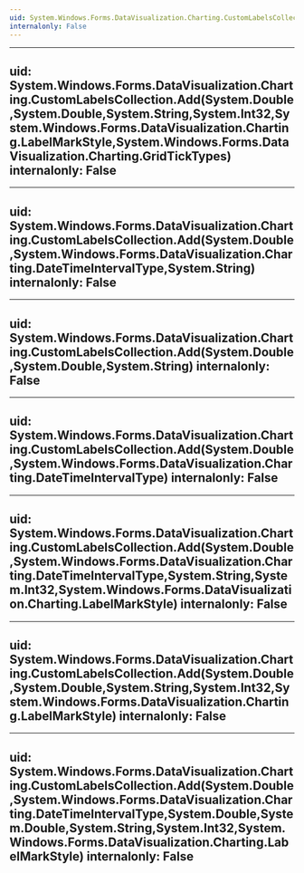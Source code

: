```yaml
---
uid: System.Windows.Forms.DataVisualization.Charting.CustomLabelsCollection
internalonly: False
---
```


---
uid: System.Windows.Forms.DataVisualization.Charting.CustomLabelsCollection.Add(System.Double,System.Double,System.String,System.Int32,System.Windows.Forms.DataVisualization.Charting.LabelMarkStyle,System.Windows.Forms.DataVisualization.Charting.GridTickTypes)
internalonly: False
---

---
uid: System.Windows.Forms.DataVisualization.Charting.CustomLabelsCollection.Add(System.Double,System.Windows.Forms.DataVisualization.Charting.DateTimeIntervalType,System.String)
internalonly: False
---

---
uid: System.Windows.Forms.DataVisualization.Charting.CustomLabelsCollection.Add(System.Double,System.Double,System.String)
internalonly: False
---

---
uid: System.Windows.Forms.DataVisualization.Charting.CustomLabelsCollection.Add(System.Double,System.Windows.Forms.DataVisualization.Charting.DateTimeIntervalType)
internalonly: False
---

---
uid: System.Windows.Forms.DataVisualization.Charting.CustomLabelsCollection.Add(System.Double,System.Windows.Forms.DataVisualization.Charting.DateTimeIntervalType,System.String,System.Int32,System.Windows.Forms.DataVisualization.Charting.LabelMarkStyle)
internalonly: False
---

---
uid: System.Windows.Forms.DataVisualization.Charting.CustomLabelsCollection.Add(System.Double,System.Double,System.String,System.Int32,System.Windows.Forms.DataVisualization.Charting.LabelMarkStyle)
internalonly: False
---

---
uid: System.Windows.Forms.DataVisualization.Charting.CustomLabelsCollection.Add(System.Double,System.Windows.Forms.DataVisualization.Charting.DateTimeIntervalType,System.Double,System.Double,System.String,System.Int32,System.Windows.Forms.DataVisualization.Charting.LabelMarkStyle)
internalonly: False
---
